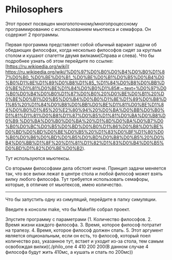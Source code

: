 # Philosophers
Этот проект посвящен многопоточному/многопроцессному программированию с использованием мьютекса и семафора.
Он содержит 2 программы.

Первая программа представляет собой обычный вариант задачи об обедающих философах, когда несколько философов сидят за круглым столом и кушают спагетти двумя вилками(Справа и слева). Что бы подробнее узнать об этом перейдите по ссылке: [https://ru.wikipedia.org/wiki]( https://ru.wikipedia.org/wiki/%D0%97%D0%B0%D0%B4%D0%B0%D1%87%D0%B0_%D0%BE%D0%B1_%D0%BE%D0%B1%D0%B5%D0%B4%D0%B0%D1%8E%D1%89%D0%B8%D1%85_%D1%84%D0%B8%D0%BB%D0%BE%D1%81%D0%BE%D1%84%D0%B0%D1%85#:~:text=%D0%97%D0%B0%D0%B4%D0%B0%D1%87%D0%B0%20%D0%BE%D0%B1%20%D0%BE%D0%B1%D0%B5%D0%B4%D0%B0%D1%8E%D1%89%D0%B8%D1%85%20%D1%84%D0%B8%D0%BB%D0%BE%D1%81%D0%BE%D1%84%D0%B0%D1%85%20%E2%80%94%20%D0%BA%D0%BB%D0%B0%D1%81%D1%81%D0%B8%D1%87%D0%B5%D1%81%D0%BA%D0%B8%D0%B9,%D0%BA%D0%B0%D0%BA%20%D1%8D%D0%BA%D0%B7%D0%B0%D0%BC%D0%B5%D0%BD%D0%B0%D1%86%D0%B8%D0%BE%D0%BD%D0%BD%D0%BE%D0%B5%20%D1%83%D0%BF%D1%80%D0%B0%D0%B6%D0%BD%D0%B5%D0%BD%D0%B8%D0%B5%20%D0%B4%D0%BB%D1%8F%20%D1%81%D1%82%D1%83%D0%B4%D0%B5%D0%BD%D1%82%D0%BE%D0%B2).

Тут используются мьютексы.

Со вторыми философами дела обстоят иначе. Принцип задачи меняется так, что все вилки лежат в центре стола и любой философ может взять вилку любого философа.
Тут требуется использовать семафоры, которые, в отличие от мьютексов, имею количество.

_____________

Что бы запустить одну из симуляций, перейдите в папку симуляции.

Введите в консоли make, что бы Makefile собрал проект.

Зпустите программу с параметрами (1. Количество философов. 2. Время жизни каждого философа. 3. Время, которое философ потратит на трапезу. 4. Время, которое философ должен спать. 5. Этот аргумент является опциональным, если он есть, то философ, который поел количество раз, указанное тут, встает и уходит из-за стола, тем самым освобождая вилки)(./philo_one 4 410 200 200(В данном случае 4 философа будут жить 410мс, а кушать и спать по 200мс))
